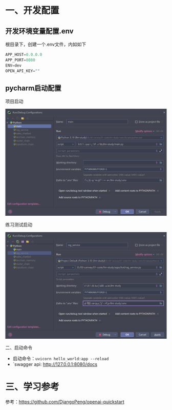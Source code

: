 # 一、开发配置

## 开发环境变量配置.env

根目录下，创建一个.env文件，内如如下

```python
APP_HOST=0.0.0.0
APP_PORT=8080
ENV=dev
OPEN_API_KEY=""
```

## pycharm启动配置

项目启动

![img.png](asserts/images/pycharm-start.png)

练习测试启动

![img.png](asserts/images/pycharm-test.png)

二、启动命令

* 启动命令：`uvicorn hello_world:app --reload`
* `swagger api: http://127.0.0.1:8080/docs

# 三、学习参考

参考：https://github.com/DjangoPeng/openai-quickstart
